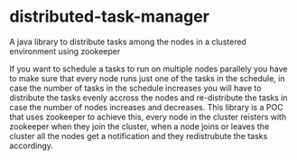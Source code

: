 # distributed-task-manager
A java library to distribute tasks among the nodes in a clustered environment using zookeeper

If you want to schedule a tasks to run on multiple nodes parallely you have to make sure that every node runs just one 
of the tasks in the schedule, in case the number of tasks in the schedule increases you will have to distribute the tasks evenly
accross the nodes and re-distribute the tasks in case the number of nodes increases and decreases.
This library is a POC that uses zookeeper to achieve this, every node in the cluster reisters with zookeeper 
when they join the cluster, when a node joins or leaves the cluster all the nodes get a notification and 
they redistrubute the tasks accordingy.
